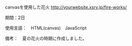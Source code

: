 canvasを使用した花火
http://yourwebsite.xsrv.jp/fire-works/

期間：2日

使用言語：　HTML(canvas)　JavaScript

備考：　夏の花火の時期に作成しました。　




　　　
